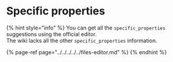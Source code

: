 # Specific properties

{% hint style="info" %}
You can get all the `specific_properties` suggestions using the official editor.  
The wiki lacks all the other `specific_properties` information.

{% page-ref page="../../../../../files-editor.md" %}
{% endhint %}




